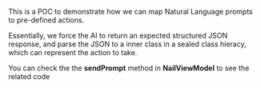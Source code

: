 This is a POC to demonstrate how we can map Natural Language prompts to pre-defined actions.

Essentially, we force the AI to return an expected structured JSON response, and parse the JSON to a inner class in a sealed class hieracy, which can represent the action to take. 

You can check the the **sendPrompt** method in **NailViewModel** to see the related code
